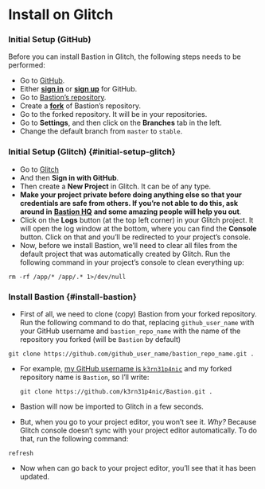 # Install on Glitch

### Initial Setup \(GitHub\)

 Before you can install Bastion in Glitch, the following steps needs to be performed:

* Go to [GitHub](https://git-scm.com/downloads).
* Either [**sign in**](https://github.com/login) or [**sign up**](https://github.com/join) for GitHub.
* Go to [Bastion’s repository](https://github.com/TheBastionBot/Bastion).
* Create a [**fork**](https://github.com/TheBastionBot/Bastion/fork) of Bastion’s repository.
* Go to the forked repository. It will be in your repositories.
* Go to **Settings**, and then click on the **Branches** tab in the left.
* Change the default branch from `master` to `stable`.

### Initial Setup \(Glitch\) {#initial-setup-glitch}

* Go to [Glitch](https://glitch.com)
* And then **Sign in with GitHub**.
* Then create a **New Project** in Glitch. It can be of any type.
* **Make your project private before doing anything else so that your credentials are safe from others. If you’re not able to do this, ask around in** [**Bastion HQ**](https://discord.gg/fzx8fkt) **and some amazing people will help you out**.
* Click on the **Logs** button \(at the top left corner\) in your Glitch project. It will open the log window at the bottom, where you can find the **Console** button. Click on that and you’ll be redirected to your project’s console.
* Now, before we install Bastion, we’ll need to clear all files from the default project that was automatically created by Glitch. Run the following command in your project’s console to clean everything up:

```text
rm -rf /app/* /app/.* 1>/dev/null
```

### Install Bastion {#install-bastion}

* First of all, we need to clone \(copy\) Bastion from your forked repository. Run the following command to do that, replacing `github_user_name` with your GitHub username and `bastion_repo_name` with the name of the repository you forked \(will be `Bastion` by default\)

```text
git clone https://github.com/github_user_name/bastion_repo_name.git .
```

* For example, [my GitHub username is `k3rn31p4nic`](https://github.com/k3rn31p4nic) and my forked repository name is `Bastion`, so I’ll write:

  ```text
  git clone https://github.com/k3rn31p4nic/Bastion.git .
  ```

* Bastion will now be imported to Glitch in a few seconds.
* But, when you go to your project editor, you won’t see it. _Why?_ Because Glitch console doesn’t sync with your project editor automatically. To do that, run the following command:

```text
refresh
```

* Now when can go back to your project editor, you’ll see that it has been updated.



